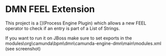 # DMN FEEL Extension

This project is a [](Process Engine Plugin) which allows a new FEEL operator to check if an entry is part of a List of Strings.


If you want to run it on JBoss make sure to set exports in the modules\org\camunda\bpm\dmn\camunda-engine-dmn\main\modules.xml (see screenshot)

